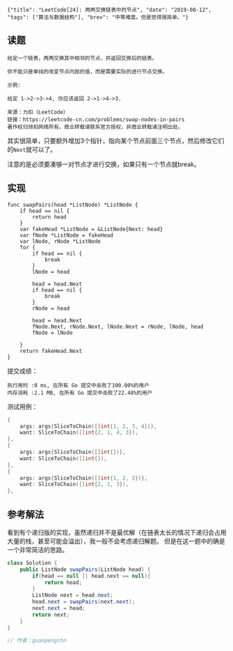 ```lw-blog-meta
{"title": "LeetCode[24]: 两两交换链表中的节点", "date": "2019-08-12", "tags": ["算法与数据结构"], "brev": "中等难度。但是觉得很简单。"}
```

## 读题

```text
给定一个链表，两两交换其中相邻的节点，并返回交换后的链表。

你不能只是单纯的改变节点内部的值，而是需要实际的进行节点交换。

示例:

给定 1->2->3->4, 你应该返回 2->1->4->3.

来源：力扣（LeetCode）
链接：https://leetcode-cn.com/problems/swap-nodes-in-pairs
著作权归领扣网络所有。商业转载请联系官方授权，非商业转载请注明出处。
```

其实很简单，只要额外增加3个指针，指向某个节点前面三个节点，然后修改它们的`Next`就可以了。

注意的是必须要凑够一对节点才进行交换，如果只有一个节点就break。

## 实现

```golang
func swapPairs(head *ListNode) *ListNode {
    if head == nil {
        return head
    }
    var fakeHead *ListNode = &ListNode{Next: head}
    var fNode *ListNode = fakeHead
    var lNode, rNode *ListNode
    for {
        if head == nil {
            break
        }
        lNode = head

        head = head.Next
        if head == nil {
            break
        }
        rNode = head

        head = head.Next
        fNode.Next, rNode.Next, lNode.Next = rNode, lNode, head
        fNode = lNode

    }
    return fakeHead.Next
}
```

提交成绩：

```text
执行用时 :0 ms, 在所有 Go 提交中击败了100.00%的用户
内存消耗 :2.1 MB, 在所有 Go 提交中击败了22.48%的用户
```

测试用例：

```go
{
    args: args{SliceToChain([]int{1, 2, 3, 4})},
    want: SliceToChain([]int{2, 1, 4, 3}),
},
{
    args: args{SliceToChain([]int{})},
    want: SliceToChain([]int{}),
},
{
    args: args{SliceToChain([]int{1, 2, 3})},
    want: SliceToChain([]int{2, 1, 3}),
},
```

## 参考解法

看到有个递归版的实现，虽然递归并不是最优解（在链表太长的情况下递归会占用大量的栈，甚至可能会溢出），我一般不会考虑递归解题。
但是在这一题中的确是一个非常简洁的思路。

```java
class Solution {
    public ListNode swapPairs(ListNode head) {
        if(head == null || head.next == null){
            return head;
        }
        ListNode next = head.next;
        head.next = swapPairs(next.next);
        next.next = head;
        return next;
    }
}

// 作者：guanpengchn
```
